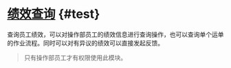 # [绩效查询](/README.md) {#test}

查询员工绩效，可以对操作部员工的绩效信息进行查询操作，也可以查询单个运单的作业流程。同时可以对有异议的绩效可以直接发起反馈。

> 只有操作部员工才有权限使用此模块。



